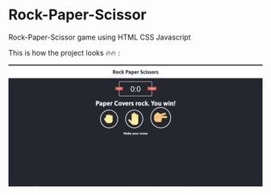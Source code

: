 # Rock-Paper-Scissor
Rock-Paper-Scissor game using HTML CSS Javascript

This is how the project looks 🔥🔥 :


![Image of Game](https://github.com/patilsushilofficial/Rock-Paper-Scissor/blob/master/images/Project%20SS.PNG)
